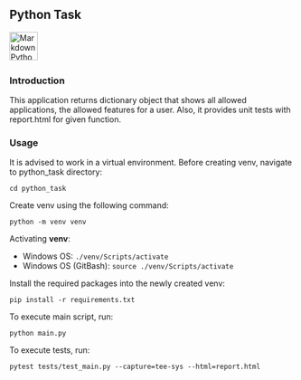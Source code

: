 ## Python Task

<img src="https://cdn3.iconfinder.com/data/icons/logos-and-brands-adobe/512/267_Python-512.png"
     alt="Markdown Python icon"
     height="50px"
/>&nbsp;&nbsp;&nbsp;

### Introduction

This application returns dictionary object that shows
all allowed applications, the allowed features for a user.
Also, it provides unit tests with report.html for given function.

### Usage

It is advised to work in a virtual environment.
Before creating venv, navigate to python_task directory:

```
cd python_task
```

Create venv using the following command:

```
python -m venv venv
```

Activating **venv**:

- Windows OS: `./venv/Scripts/activate`
- Windows OS (GitBash): `source ./venv/Scripts/activate`

Install the required packages into the newly created venv:

```
pip install -r requirements.txt
```

To execute main script, run:

```
python main.py
```

To execute tests, run:

```
pytest tests/test_main.py --capture=tee-sys --html=report.html
```
